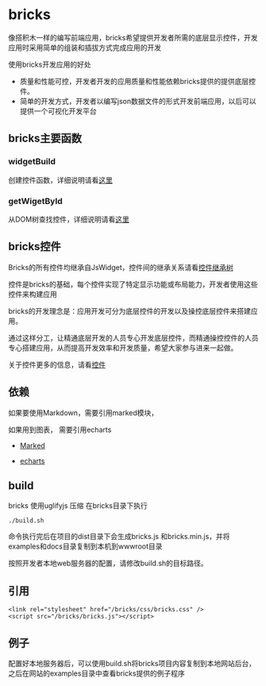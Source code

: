 # bricks
像搭积木一样的编写前端应用，bricks希望提供开发者所需的底层显示控件，开发应用时采用简单的组装和插拔方式完成应用的开发

使用bricks开发应用的好处
* 质量和性能可控，开发者开发的应用质量和性能依赖bricks提供的提供底层控件。
* 简单的开发方式，开发者以编写json数据文件的形式开发前端应用，以后可以提供一个可视化开发平台

## bricks主要函数
### widgetBuild
创建控件函数，详细说明请看[这里](bricks.md)

### getWigetById
从DOM树查找控件，详细说明请看[这里](bricks.md)

## bricks控件
Bricks的所有控件均继承自JsWidget，控件间的继承关系请看[控件继承树](inherittree.md)

控件是bricks的基础，每个控件实现了特定显示功能或布局能力，开发者使用这些控件来构建应用

bricks的开发理念是：应用开发可分为底层控件的开发以及操控底层控件来搭建应用。

通过这样分工，让精通底层开发的人员专心开发底层控件，而精通操控控件的人员专心搭建应用，从而提高开发效率和开发质量，希望大家参与进来一起做。

关于控件更多的信息，请看[控件](widgettypes.md)

## 依赖
如果要使用Markdown，需要引用marked模块，

如果用到图表， 需要引用echarts

* [Marked](https://github.com/markedjs/marked)

* [echarts](https://echarts.apache.org/zh/index.html)

## build
bricks 使用uglifyjs 压缩
在bricks目录下执行
```
./build.sh
```
命令执行完后在项目的dist目录下会生成bricks.js 和bricks.min.js，并将examples和docs目录复制到本机到wwwroot目录

按照开发者本地web服务器的配置，请修改build.sh的目标路径。
## 引用
```
<link rel="stylesheet" href="/bricks/css/bricks.css" />
<script src="/bricks/bricks.js"></script>

```
## 例子
配置好本地服务器后，可以使用build.sh将bricks项目内容复制到本地网站后台，之后在网站的examples目录中查看bricks提供的例子程序

